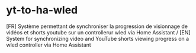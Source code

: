 # yt-to-ha-wled
[FR] Système permettant de synchroniser la progression de visionnage de vidéos et shorts youtube sur un controllerur wled via Home Assistant / [EN] System for synchronizing video and YouTube shorts viewing progress on a wled controller via Home Assistant
